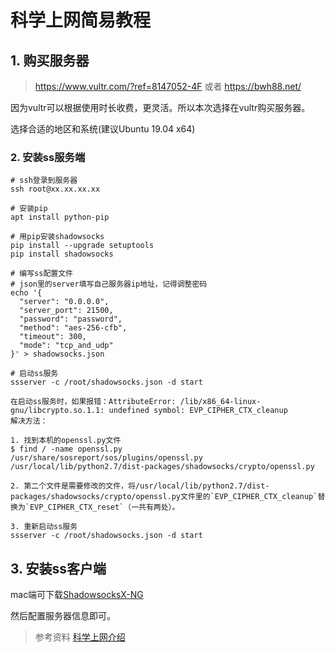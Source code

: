 # 科学上网简易教程



## 1. 购买服务器

> https://www.vultr.com/?ref=8147052-4F
> 或者 
> https://bwh88.net/


因为vultr可以根据使用时长收费，更灵活。所以本次选择在vultr购买服务器。

选择合适的地区和系统(建议Ubuntu 19.04 x64)

### 2. 安装ss服务端

```shell
# ssh登录到服务器
ssh root@xx.xx.xx.xx

# 安装pip
apt install python-pip

# 用pip安装shadowsocks
pip install --upgrade setuptools
pip install shadowsocks

# 编写ss配置文件
# json里的server填写自己服务器ip地址，记得调整密码
echo '{
  "server": "0.0.0.0",		
  "server_port": 21500,
  "password": "password",
  "method": "aes-256-cfb",
  "timeout": 300,
  "mode": "tcp_and_udp"
}' > shadowsocks.json

# 启动ss服务
ssserver -c /root/shadowsocks.json -d start
```

```
在启动ss服务时，如果报错：AttributeError: /lib/x86_64-linux-gnu/libcrypto.so.1.1: undefined symbol: EVP_CIPHER_CTX_cleanup
解决方法：

1. 找到本机的openssl.py文件
$ find / -name openssl.py
/usr/share/sosreport/sos/plugins/openssl.py
/usr/local/lib/python2.7/dist-packages/shadowsocks/crypto/openssl.py

2. 第二个文件是需要修改的文件，将/usr/local/lib/python2.7/dist-packages/shadowsocks/crypto/openssl.py文件里的`EVP_CIPHER_CTX_cleanup`替换为`EVP_CIPHER_CTX_reset`（一共有两处）。

3. 重新启动ss服务
ssserver -c /root/shadowsocks.json -d start
```

## 3. 安装ss客户端

mac端可下载[ShadowsocksX-NG](https://github.com/shadowsocks/ShadowsocksX-NG/releases)

然后配置服务器信息即可。



> 参考资料 [科学上网介绍](https://crifan.github.io/scientific_network_summary/website/)